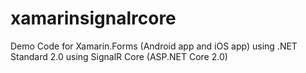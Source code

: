 # xamarinsignalrcore
Demo Code for Xamarin.Forms (Android app and iOS app) using .NET Standard 2.0 using SignalR Core (ASP.NET Core 2.0)
